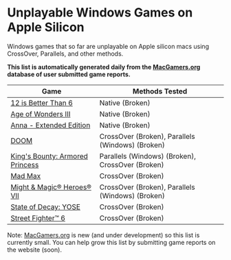 # Unplayable Windows Games on Apple Silicon

Windows games that so far are unplayable on Apple silicon macs using CrossOver, Parallels, and other
methods.

**This list is automatically generated daily from the [MacGamers.org](https://macgamers.org/) database of user submitted
game reports.**

| Game                                                                                         | Methods Tested                                   |
|----------------------------------------------------------------------------------------------|--------------------------------------------------|
| [12 is Better Than 6](https://macgamers.org/games/12-is-better-than-6)                       | Native (Broken)                                  |
| [Age of Wonders III](https://macgamers.org/games/age-of-wonders-iii)                         | Native (Broken)                                  |
| [Anna - Extended Edition](https://macgamers.org/games/anna-extended-edition)                 | Native (Broken)                                  |
| [DOOM](https://macgamers.org/games/doom)                                                     | CrossOver (Broken), Parallels (Windows) (Broken) |
| [King's Bounty: Armored Princess](https://macgamers.org/games/kings-bounty-armored-princess) | Parallels (Windows) (Broken), CrossOver (Broken) |
| [Mad Max](https://macgamers.org/games/mad-max)                                               | CrossOver (Broken)                               |
| [Might & Magic® Heroes® VII](https://macgamers.org/games/might-magic-heroes-vii)           | CrossOver (Broken), Parallels (Windows) (Broken) |
| [State of Decay: YOSE](https://macgamers.org/games/state-of-decay-yose)                      | CrossOver (Broken)                               |
| [Street Fighter™ 6](https://macgamers.org/games/street-fighter-6)                          | CrossOver (Broken)                               |


Note: [MacGamers.org](https://macgamers.org/) is new (and under development) so this list is currently small. You can
help grow this list by submitting game reports on the website (soon).
